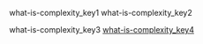 what-is-complexity_key1
what-is-complexity_key2


what-is-complexity_key3
[what-is-complexity_key4](https://www.hackerearth.com/practice/basic-programming/complexity-analysis/time-and-space-complexity/tutorial/)
